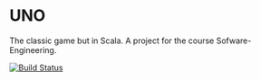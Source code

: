 # UNO

The classic game but in Scala.
A project for the course Sofware-Engineering.

[![Build Status](https://travis-ci.org/konstantinz001/UNO.svg?branch=master)](https://travis-ci.org/konstantinz001/UNO)
